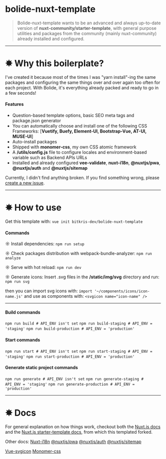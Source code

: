 # bolide-nuxt-template

> Bolide-nuxt-template wants to be an advanced and always up-to-date version of **nuxt-community/starter-template**, with general purpose utilities and packages from the community (mainly nuxt-community) already installed and configured. 

-----------------------------------------

# ✸ Why this boilerplate?
I've created it because most of the times I was "yarn install"-ing the same packages and configuring the same things over and over again too often for each project. With Bolide, it's everything already packed and ready to go in a few seconds!

#### Features
* Question-based template options, basic SEO meta tags and package.json generator
* You can automatically choose and install one of the following CSS Frameworks: [**Vuetify, Buefy, Element-UI, Bootstrap-Vue, AT-UI, MUSE-UI**]
* Auto-install packages
* Shipped with **monomer-css**, my own CSS atomic framework
* A **/utils/config.js** file to configure locales and environment-based variable such as Backend APIs URLs
* Installed and already configured **vee-validate**, **nuxt-i18n**, **@nuxtjs/pwa**, **@nuxtjs/auth** and **@nuxtjs/sitemap**

Currently, I didn't find anything broken. If you find something wrong, please [create a new issue](https://github.com/bitkris-dev/bolide-nuxt-template/issues/new).

-----------------------------------------

# ✸ How to use

Get this template with:
`vue init bitkris-dev/bolide-nuxt-template`

#### Commands
☼ Install dependencies:
`npm run setup`

☼ Check packages distribution with webpack-bundle-analyzer:
`npm run analyze`

☼ Serve with hot reload:
`npm run dev`

☼ Generate icons:
Insert .svg files in the **/static/img/svg** directory and run:
`npm run svg`

then you can import svg icons with:
`import '~/components/icons/icon-name.js'`
and use as components with:
`<svgicon name="icon-name" />`

-----------------------------------------

#### Build commands
`npm run build # API_ENV isn't set`
`npm run build-staging # API_ENV = 'staging'`
`npm run build-production # API_ENV = 'production'`

#### Start commands
`npm run start # API_ENV isn't set`
`npm run start-staging # API_ENV = 'staging'`
`npm run start-production # API_ENV = 'production'`

#### Generate static project commands
`npm run generate # API_ENV isn't set`
`npm run generate-staging # API_ENV = 'staging'`
`npm run generate-production # API_ENV = 'production'`

-----------------------------------------
# ✸ Docs
For general explanation on how things work, checkout both the [Nuxt.js docs](https://github.com/nuxt/nuxt.js) and the [Nuxt.js starter-template docs](https://github.com/nuxt-community/starter-template), from which this templated forked.

Other docs:
[Nuxt-i18n](https://github.com/nuxt-community/nuxt-i18n)
[@nuxtjs/pwa](https://pwa.nuxtjs.org/)
[@nuxtjs/auth](https://github.com/nuxt-community/auth-module)
[@nuxtjs/sitemap](https://github.com/nuxt-community/sitemap-module)

[Vue-svgicon](https://mmf-fe.github.io/vue-svgicon/)
[Monomer-css](https://github.com/bitkris-dev/monomer-css)